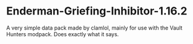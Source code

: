 # Enderman-Griefing-Inhibitor-1.16.2
A very simple data pack made by clamlol, mainly for use with the Vault Hunters modpack. Does exactly what it says.
